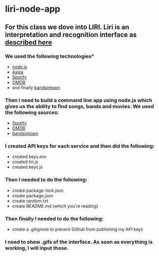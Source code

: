 # liri-node-app

## For this class we dove into LIRI. Liri is an interpretation and recognition interface as [described here](https://liri.io)

### We used the following technologies" 
* [node.js](https://nodejs.org/en/www.nodejs.com)
* [Axios](https://www.axios.com)
* [Spotify](https://www.spotify.com/us/)
* [OMDB](http://www.omdbapi.com)
* and finally [bandsintown](https://www.bandsintown.com/en)


### Then I need to build a command line app using node.js which gives us the ability to find songs, bands and movies. We used the following sources: 


* [Spotify](www.spotify.com)
* [OMDB](www.omdb.com)
* [bandsintown](https://www.bandsintown.com/en)

### I created API keys for each service and then did the following: 

* created keys.env
* created liri.js
* created keys.js

### Then I needed to do the following: 

* create package-lock.json
* create package.json
* create random.txt
* create README.md (which you're reading)

### Then finally I needed to do the following: 

* create a .gitignore to prevent Github from publishing my API keys

### I need to show .gifs of the interface. As soon as everything is working, I will input those. 






